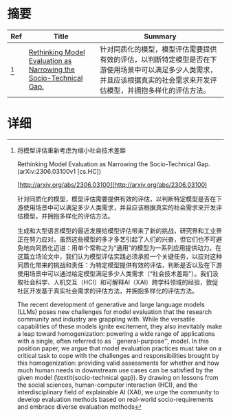# 摘要

| Ref | Title | Summary |
| --- | --- | --- |
| [^1] | [Rethinking Model Evaluation as Narrowing the Socio-Technical Gap.](http://arxiv.org/abs/2306.03100) | 针对同质化的模型，模型评估需要提供有效的评估，以判断特定模型是否在下游使用场景中可以满足多少人类需求，并且应该根据真实的社会需求来开发评估模型，并拥抱多样化的评估方法。 |

# 详细

[^1]: 将模型评估重新考虑为缩小社会技术差距

    Rethinking Model Evaluation as Narrowing the Socio-Technical Gap. (arXiv:2306.03100v1 [cs.HC])

    [http://arxiv.org/abs/2306.03100](http://arxiv.org/abs/2306.03100)

    针对同质化的模型，模型评估需要提供有效的评估，以判断特定模型是否在下游使用场景中可以满足多少人类需求，并且应该根据真实的社会需求来开发评估模型，并拥抱多样化的评估方法。

    

    生成和大型语言模型的最近发展给模型评估带来了新的挑战，研究界和工业界正在努力应对。虽然这些模型的多才多艺引起了人们的兴奋，但它们也不可避免地向同质化迈进：用单个常称之为“通用”的模型为一系列应用提供动力。在这篇立场论文中，我们认为模型评估实践必须承担一个关键任务，以应对这种同质化带来的挑战和责任：为特定模型提供有效的评估，判断是否以及在下游使用场景中可以通过给定模型满足多少人类需求（“社会技术差距”）。我们汲取社会科学、人机交互（HCI）和可解释AI（XAI）跨学科领域的经验，敦促社区开发基于真实社会需求的评估方法，并拥抱多样化的评估方法。

    The recent development of generative and large language models (LLMs) poses new challenges for model evaluation that the research community and industry are grappling with. While the versatile capabilities of these models ignite excitement, they also inevitably make a leap toward homogenization: powering a wide range of applications with a single, often referred to as ``general-purpose'', model. In this position paper, we argue that model evaluation practices must take on a critical task to cope with the challenges and responsibilities brought by this homogenization: providing valid assessments for whether and how much human needs in downstream use cases can be satisfied by the given model (\textit{socio-technical gap}). By drawing on lessons from the social sciences, human-computer interaction (HCI), and the interdisciplinary field of explainable AI (XAI), we urge the community to develop evaluation methods based on real-world socio-requirements and embrace diverse evaluation methods 
    

